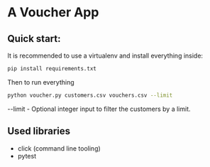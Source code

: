 # A Voucher App

## Quick start:

It is recommended to use a virtualenv and install everything inside:

```bash
pip install requirements.txt
```

Then to run everything

```bash
python voucher.py customers.csv vouchers.csv --limit
```

--limit - Optional integer input to filter the customers by a limit.

## Used libraries

- click (command line tooling)
- pytest
